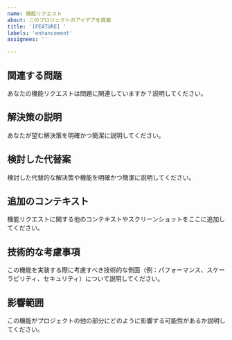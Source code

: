```yaml
---
name: 機能リクエスト
about: このプロジェクトのアイデアを提案
title: '[FEATURE] '
labels: 'enhancement'
assignees: ''

---
```


## 関連する問題
あなたの機能リクエストは問題に関連していますか？説明してください。

## 解決策の説明
あなたが望む解決策を明確かつ簡潔に説明してください。

## 検討した代替案
検討した代替的な解決策や機能を明確かつ簡潔に説明してください。

## 追加のコンテキスト
機能リクエストに関する他のコンテキストやスクリーンショットをここに追加してください。

## 技術的な考慮事項
この機能を実装する際に考慮すべき技術的な側面（例：パフォーマンス、スケーラビリティ、セキュリティ）について説明してください。

## 影響範囲
この機能がプロジェクトの他の部分にどのように影響する可能性があるか説明してください。
